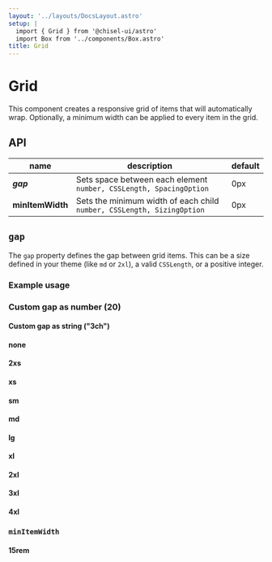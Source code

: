 ```yaml
---
layout: '../layouts/DocsLayout.astro'
setup: |
  import { Grid } from '@chisel-ui/astro'
  import Box from '../components/Box.astro'
title: Grid
---
```


# Grid

This component creates a responsive grid of items that will automatically wrap. Optionally, a minimum width can be applied to every item in the grid.

## API

| name             | description                                                            | default |
| ---------------- | ---------------------------------------------------------------------- | ------- |
| **_gap_**        | Sets space between each element `number, CSSLength, SpacingOption`     | 0px     |
| **minItemWidth** | Sets the minimum width of each child `number, CSSLength, SizingOption` | 0px     |

## `gap`

The `gap` property defines the gap between grid items. This can be a size defined in your theme (like `md` or `2xl`), a valid `CSSLength`, or a positive integer.

### Example usage

### Custom gap as number (20)

<Grid gap={20} minItemWidth="25rem">
    <Box />
    <Box />
    <Box />
</Grid>

#### Custom gap as string ("3ch")

<Grid gap="3ch" minItemWidth="25rem">
    <Box />
    <Box />
    <Box />
</Grid>

#### none

<Grid gap="none" minItemWidth="25rem">
    <Box />
    <Box />
    <Box />
</Grid>

#### 2xs

<Grid gap="2xs" minItemWidth="25rem">
    <Box />
    <Box />
    <Box />
</Grid>

#### xs

<Grid gap="xs" minItemWidth="25rem">
    <Box />
    <Box />
    <Box />
</Grid>

#### sm

<Grid gap="sm" minItemWidth="25rem">
    <Box />
    <Box />
    <Box />
</Grid>

#### md

<Grid gap="md" minItemWidth="25rem">
    <Box />
    <Box />
    <Box />
</Grid>

#### lg

<Grid gap="lg" minItemWidth="25rem">
    <Box />
    <Box />
    <Box />
</Grid>

#### xl

<Grid gap="xl" minItemWidth="25rem">
    <Box />
    <Box />
    <Box />
</Grid>

#### 2xl

<Grid gap="2xl" minItemWidth="25rem">
    <Box />
    <Box />
    <Box />
</Grid>

#### 3xl

<Grid gap="3xl" minItemWidth="25rem">
    <Box />
    <Box />
    <Box />
</Grid>

#### 4xl

<Grid gap="4xl" minItemWidth="25rem">
    <Box />
    <Box />
    <Box />
</Grid>

### `minItemWidth`

#### 15rem

<Grid gap="lg" minItemWidth="15rem">
    <Box />
    <Box />
    <Box />
    <Box />
    <Box />
    <Box />
    <Box />
    <Box />
</Grid>
